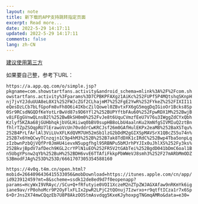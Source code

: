 ```yaml
---
layout: note
title: 新下载的APP支持跳转指定页面
excerpt: Read more...
date: 2022-5-29 14:17:11
updated: 2022-5-29 14:17:11
comments: false
lang: zh-CN
---
```


[建议使用第三方](https://www.openinstall.io/)

如果要自己整，参考下URL：

`https://a.app.qq.com/o/simple.jsp?pkgname=com.showstartfans.activity&android_schema=mlink%3A%2F%2Fcom.showstartfans.activity%3Fparams%3D7CPBKPFAXgz1AiKc%252FUPf5P4MQtshqSKnpHnj7jvY2JduUUA8eL0X1%252FWJcZGf2CLhajmM7%252FgE2YwR%252FYkeZ%252FIXII11eQesDzLCb7bLfGpoFm8vFh8O6i4IKbcZilQowel0ZBvtxFX6gG5mqgDqIGioOr1Bcks8Sp0Sr9RCsdNGQDfKeYotLrBwVd87s9D6Yfl2%252BUPYftbFAu60%252FpwRDX1M%252BwjBv8iFEgGVnwQLnsB2l%252BwBkSH0m0%252FvJe8t6UquCVmzfEeU7V76u3IWggZdCYxQbhKzlyf5KZAa68jGUHbhqkjbVGLHiiwq0bBV0supHB8oLbU4aalnKu2XmNfgSIVMIuQ2ztBnfhlrTZpZSOqpRU7lErawoVcUn70vddrCwKRCJsf26m0GAfHulEKPx2eaM8%252BaXSTqu%252B4PrLfArlAl3ViLUvXFLKdQVM7UH52mSb1lzG2bDdM2gGIXSpMAVSrX1QBcZS5u74n%252B7x6YmQCwyTCnzqjn1C9p4hM3%252B%252B7ak8TdDXK1cIRdC%252Bwp4Tba5onpLqzIzbwnPzbQjVQfPr0JmHU4ievxN5upgfhgl95RBNPu5bMJrhPYJIx0uJhlXS%252Fy3ks%252BkvjBpdV7afDech9KGL2crYPlN1uEO%252FR5V2tGAbTei%252BgdD041bDmC6oal1Bn5UbgYPsnw2qYb%252BuH%252BDH6vvE6TTAfiFkkpPbWWeVJ8smh3%252F27mARbMmODZS3BmodFJAg%253D%253D/6661707305354588160`

`https://4v0q.t4m.cn/open.html?mobid=2664096436415533056&mobDownload=https://itunes.apple.com/cn/app/id923912459?mt=8&scheme=ssdk12de8ed9d7f0eopenapp?params=HcyWxI9VRAyc//SCu+Q+fRfutyie0VOI1XczeM2nZTpZWJAGXAfaw9nRKmYk6igiane9av/rP0ohoMcr9P2OyFlxFLIx2pwR2LPjC2tQOnuj7Izwrxo+r9qtftICza1r7x6Sp6+DrJns2X74mwCQqzEb7U8P8AkzOOStmAsvdqg5KxeKJyhoxpgTNGmqAMRo&data=e30=`
  